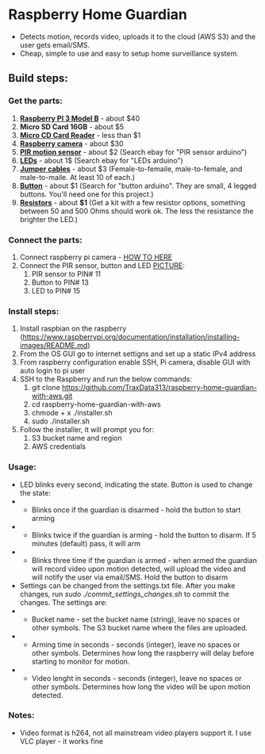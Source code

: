 # Raspberry Home Guardian
- Detects motion, records video, uploads it to the cloud (AWS S3) and the user gets email/SMS. 
- Cheap, simple to use and easy to setup home surveillance system.

## Build steps:

### Get the parts:
1. <b>[Raspberry PI 3 Model B](https://www.raspberrypi.org/products/raspberry-pi-3-model-b/)</b> - about $40
1. <b>Micro SD Card 16GB</b> - about $5
1. <b>[Micro CD Card Reader](https://raw.githubusercontent.com/TraxData313/raspberry-home-guardian-with-aws/master/ExamplePictures/MicroCDReader.PNG)</b> - less than $1
1. <b>[Raspberry camera](https://www.raspberrypi.org/products/camera-module-v2/)</b> - about $30 
1. <b>[PIR motion sensor](https://raw.githubusercontent.com/TraxData313/raspberry-home-guardian-with-aws/master/ExamplePictures/PIRsensor.PNG)</b> - about $2 (Search ebay for "PIR sensor arduino")
1. <b>[LEDs](https://raw.githubusercontent.com/TraxData313/raspberry-home-guardian-with-aws/master/ExamplePictures/LEDs.PNG)</b> - about 1$ (Search ebay for "LEDs arduino")
1. <b>[Jumper cables](https://raw.githubusercontent.com/TraxData313/raspberry-home-guardian-with-aws/master/ExamplePictures/jumperWires.PNG)</b> - about $3 (Female-to-femaile, male-to-female, and male-to-maile. At least 10 of each.)
1. <b>[Button](https://raw.githubusercontent.com/TraxData313/raspberry-home-guardian-with-aws/master/ExamplePictures/button.PNG)</b> - about $1 (Search for "button arduino". They are small, 4 legged buttons. You'll need one for this project.)
1. <b>[Resistors](https://raw.githubusercontent.com/TraxData313/raspberry-home-guardian-with-aws/master/ExamplePictures/Resistors.PNG)</b> - about <b>$1</b> (Get a kit with a few resistor options, something between 50 and 500 Ohms should work ok. The less the resistance the brighter the LED.)

### Connect the parts:
1. Connect raspberry pi camera - [HOW TO HERE](https://projects.raspberrypi.org/en/projects/getting-started-with-picamera/3)
1. Connect the PIR sensor, button and LED [PICTURE](https://raw.githubusercontent.com/TraxData313/raspberry-home-guardian-with-aws/master/ExamplePictures/RPI3pinout.png):
   1. PIR sensor to PIN# 11
   1. Button to PIN# 13
   1. LED to PIN# 15


### Install steps:
1. Install raspbian on the raspberry (https://www.raspberrypi.org/documentation/installation/installing-images/README.md)
1. From the OS GUI go to internet settigns and set up a static IPv4 address
1. From raspberry configuration enable SSH, Pi camera, disable GUI with auto login to pi user
1. SSH to the Raspberry and run the below commands:
   1. git clone https://github.com/TraxData313/raspberry-home-guardian-with-aws.git
   1. cd raspberry-home-guardian-with-aws
   1. chmode + x ./installer.sh
   1. sudo ./installer.sh
1. Follow the installer, it will prompt you for:
   1. S3 bucket name and region
   1. AWS credentials
   
### Usage:
- LED blinks every second, indicating the state. Button is used to change the state:
- - Blinks once if the guardian is disarmed - hold the button to start arming
- - Blinks twice if the guardian is arming - hold the button to disarm. If 5 minutes (default) pass, it will arm
- - Blinks three time if the guardian is armed - when armed the guardian will record video upon motion detected, will upload the video and will notify the user via email/SMS. Hold the button to disarm
- Settings can be changed from the settings.txt file. After you make changes, run <i>sudo ./commit_settings_changes.sh</i> to commit the changes. The settings are:
- - Bucket name - set the bucket name (string), leave no spaces or other symbols. The S3 bucket name where the files are uploaded.
- - Arming time in seconds - seconds (integer), leave no spaces or other symbols. Determines how long the raspberry will delay before starting to monitor for motion.
- - Video lenght in seconds - seconds (integer), leave no spaces or other symbols. Determines how long the video will be upon motion detected.


### Notes:
- Video format is h264, not all mainstream video players support it. I use VLC player - it works fine
